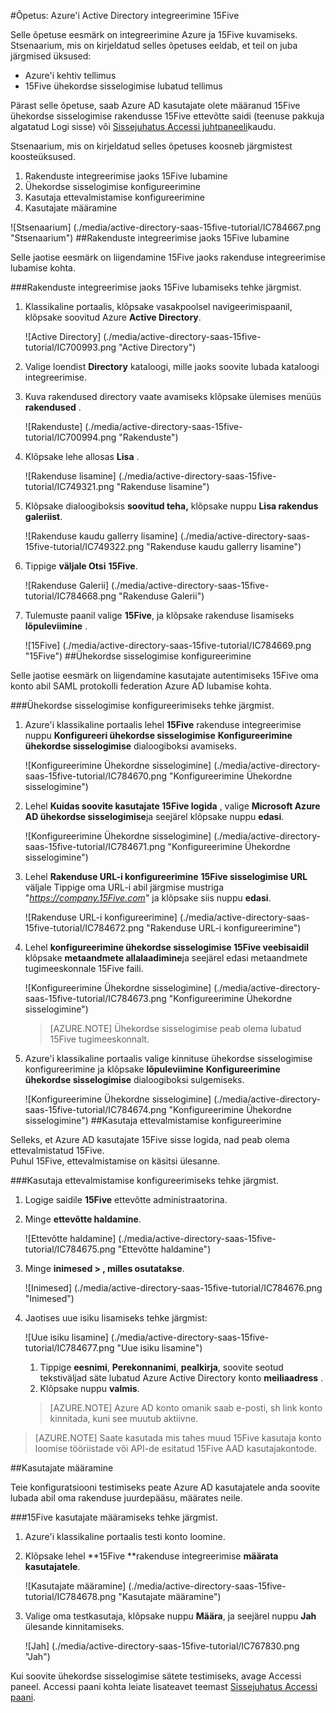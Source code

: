 <properties 
    pageTitle="Õpetus: Azure'i Active Directory integreerimine 15Five | Microsoft Azure'i" 
    description="Saate teada, kuidas lubada ühekordse sisselogimise, automatiseeritud ettevalmistamise ja muud Azure Active Directory 15Five abil!" 
    services="active-directory" 
    authors="jeevansd"  
    documentationCenter="na" 
    manager="femila"/>
<tags 
    ms.service="active-directory" 
    ms.devlang="na" 
    ms.topic="article" 
    ms.tgt_pltfrm="na" 
    ms.workload="identity" 
    ms.date="09/29/2016" 
    ms.author="jeedes" />

#<a name="tutorial-azure-active-directory-integration-with-15five"></a>Õpetus: Azure'i Active Directory integreerimine 15Five

Selle õpetuse eesmärk on integreerimine Azure ja 15Five kuvamiseks. Stsenaarium, mis on kirjeldatud selles õpetuses eeldab, et teil on juba järgmised üksused:

-   Azure'i kehtiv tellimus
-   15Five ühekordse sisselogimise lubatud tellimus

Pärast selle õpetuse, saab Azure AD kasutajate olete määranud 15Five ühekordse sisselogimise rakendusse 15Five ettevõtte saidi (teenuse pakkuja algatatud Logi sisse) või [Sissejuhatus Accessi juhtpaneeli](active-directory-saas-access-panel-introduction.md)kaudu.

Stsenaarium, mis on kirjeldatud selles õpetuses koosneb järgmistest koosteüksused.

1.  Rakenduste integreerimise jaoks 15Five lubamine
2.  Ühekordse sisselogimise konfigureerimine
3.  Kasutaja ettevalmistamise konfigureerimine
4.  Kasutajate määramine

![Stsenaarium] (./media/active-directory-saas-15five-tutorial/IC784667.png "Stsenaarium")
##<a name="enabling-the-application-integration-for-15five"></a>Rakenduste integreerimise jaoks 15Five lubamine

Selle jaotise eesmärk on liigendamine 15Five jaoks rakenduse integreerimise lubamise kohta.

###<a name="to-enable-the-application-integration-for-15five-perform-the-following-steps"></a>Rakenduste integreerimise jaoks 15Five lubamiseks tehke järgmist.

1.  Klassikaline portaalis, klõpsake vasakpoolsel navigeerimispaanil, klõpsake soovitud Azure **Active Directory**.

    ![Active Directory] (./media/active-directory-saas-15five-tutorial/IC700993.png "Active Directory")

2.  Valige loendist **Directory** kataloogi, mille jaoks soovite lubada kataloogi integreerimise.

3.  Kuva rakendused directory vaate avamiseks klõpsake ülemises menüüs **rakendused** .

    ![Rakenduste] (./media/active-directory-saas-15five-tutorial/IC700994.png "Rakenduste")

4.  Klõpsake lehe allosas **Lisa** .

    ![Rakenduse lisamine] (./media/active-directory-saas-15five-tutorial/IC749321.png "Rakenduse lisamine")

5.  Klõpsake dialoogiboksis **soovitud teha,** klõpsake nuppu **Lisa rakendus galeriist**.

    ![Rakenduse kaudu gallerry lisamine] (./media/active-directory-saas-15five-tutorial/IC749322.png "Rakenduse kaudu gallerry lisamine")

6.  Tippige **väljale Otsi** **15Five**.

    ![Rakenduse Galerii] (./media/active-directory-saas-15five-tutorial/IC784668.png "Rakenduse Galerii")

7.  Tulemuste paanil valige **15Five**, ja klõpsake rakenduse lisamiseks **lõpuleviimine** .

    ![15Five] (./media/active-directory-saas-15five-tutorial/IC784669.png "15Five")
##<a name="configuring-single-sign-on"></a>Ühekordse sisselogimise konfigureerimine

Selle jaotise eesmärk on liigendamine kasutajate autentimiseks 15Five oma konto abil SAML protokolli federation Azure AD lubamise kohta.

###<a name="to-configure-single-sign-on-perform-the-following-steps"></a>Ühekordse sisselogimise konfigureerimiseks tehke järgmist.

1.  Azure'i klassikaline portaalis lehel **15Five** rakenduse integreerimise nuppu **Konfigureeri ühekordse sisselogimise** **Konfigureerimine ühekordse sisselogimise** dialoogiboksi avamiseks.

    ![Konfigureerimine Ühekordne sisselogimine] (./media/active-directory-saas-15five-tutorial/IC784670.png "Konfigureerimine Ühekordne sisselogimine")

2.  Lehel **Kuidas soovite kasutajate 15Five logida** , valige **Microsoft Azure AD ühekordse sisselogimise**ja seejärel klõpsake nuppu **edasi**.

    ![Konfigureerimine Ühekordne sisselogimine] (./media/active-directory-saas-15five-tutorial/IC784671.png "Konfigureerimine Ühekordne sisselogimine")

3.  Lehel **Rakenduse URL-i konfigureerimine** **15Five sisselogimise URL** väljale Tippige oma URL-i abil järgmise mustriga "*https://company.15Five.com*" ja klõpsake siis nuppu **edasi**.

    ![Rakenduse URL-i konfigureerimine] (./media/active-directory-saas-15five-tutorial/IC784672.png "Rakenduse URL-i konfigureerimine")

4.  Lehel **konfigureerimine ühekordse sisselogimise 15Five veebisaidil** klõpsake **metaandmete allalaadimine**ja seejärel edasi metaandmete tugimeeskonnale 15Five faili.

    ![Konfigureerimine Ühekordne sisselogimine] (./media/active-directory-saas-15five-tutorial/IC784673.png "Konfigureerimine Ühekordne sisselogimine")

    >[AZURE.NOTE] Ühekordse sisselogimise peab olema lubatud 15Five tugimeeskonnalt.

5.  Azure'i klassikaline portaalis valige kinnituse ühekordse sisselogimise konfigureerimine ja klõpsake **lõpuleviimine** **Konfigureerimine ühekordse sisselogimise** dialoogiboksi sulgemiseks.

    ![Konfigureerimine Ühekordne sisselogimine] (./media/active-directory-saas-15five-tutorial/IC784674.png "Konfigureerimine Ühekordne sisselogimine")
##<a name="configuring-user-provisioning"></a>Kasutaja ettevalmistamise konfigureerimine

Selleks, et Azure AD kasutajate 15Five sisse logida, nad peab olema ettevalmistatud 15Five.  
Puhul 15Five, ettevalmistamise on käsitsi ülesanne.

###<a name="to-configure-user-provisioning-perform-the-following-steps"></a>Kasutaja ettevalmistamise konfigureerimiseks tehke järgmist.

1.  Logige saidile **15Five** ettevõtte administraatorina.

2.  Minge **ettevõtte haldamine**.

    ![Ettevõtte haldamine] (./media/active-directory-saas-15five-tutorial/IC784675.png "Ettevõtte haldamine")

3.  Minge **inimesed \> , milles osutatakse**.

    ![Inimesed] (./media/active-directory-saas-15five-tutorial/IC784676.png "Inimesed")

4.  Jaotises uue isiku lisamiseks tehke järgmist:

    ![Uue isiku lisamine] (./media/active-directory-saas-15five-tutorial/IC784677.png "Uue isiku lisamine")

    1.  Tippige **eesnimi**, **Perekonnanimi**, **pealkirja**, soovite seotud tekstiväljad säte lubatud Azure Active Directory konto **meiliaadress** .
    2.  Klõpsake nuppu **valmis**.

    >[AZURE.NOTE] Azure AD konto omanik saab e-posti, sh link konto kinnitada, kuni see muutub aktiivne.

>[AZURE.NOTE] Saate kasutada mis tahes muud 15Five kasutaja konto loomise tööriistade või API-de esitatud 15Five AAD kasutajakontode.

##<a name="assigning-users"></a>Kasutajate määramine

Teie konfiguratsiooni testimiseks peate Azure AD kasutajatele anda soovite lubada abil oma rakenduse juurdepääsu, määrates neile.

###<a name="to-assign-users-to-15five-perform-the-following-steps"></a>15Five kasutajate määramiseks tehke järgmist.

1.  Azure'i klassikaline portaalis testi konto loomine.

2.  Klõpsake lehel **15Five **rakenduse integreerimise **määrata kasutajatele**.

    ![Kasutajate määramine] (./media/active-directory-saas-15five-tutorial/IC784678.png "Kasutajate määramine")

3.  Valige oma testkasutaja, klõpsake nuppu **Määra**, ja seejärel nuppu **Jah** ülesande kinnitamiseks.

    ![Jah] (./media/active-directory-saas-15five-tutorial/IC767830.png "Jah")

Kui soovite ühekordse sisselogimise sätete testimiseks, avage Accessi paneel. Accessi paani kohta leiate lisateavet teemast [Sissejuhatus Accessi paani](active-directory-saas-access-panel-introduction.md).
